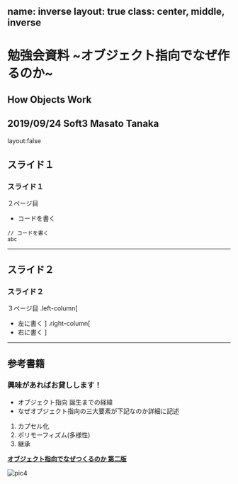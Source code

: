 name: inverse
layout: true
class: center, middle, inverse
---
# 勉強会資料 ~オブジェクト指向でなぜ作るのか~
## How Objects Work

2019/09/24 Soft3 Masato Tanaka
---
layout:false
## スライド１
### スライド１
２ページ目

* コードを書く
```
// コードを書く
abc
```
---
## スライド２
### スライド２
３ページ目
.left-column[
* 左に書く
]
.right-column[
* 右に書く
]

---
## 参考書籍
### 興味があればお貸しします！

- オブジェクト指向 誕生までの経緯
- なぜオブジェクト指向の三大要素が下記なのか詳細に記述
1. カプセル化
2. ポリモーフィズム(多様性)
3. 継承

__[オブジェクト指向でなぜつくるのか 第二版](https://www.amazon.co.jp/%E3%82%AA%E3%83%96%E3%82%B8%E3%82%A7%E3%82%AF%E3%83%88%E6%8C%87%E5%90%91%E3%81%A7%E3%81%AA%E3%81%9C%E3%81%A4%E3%81%8F%E3%82%8B%E3%81%AE%E3%81%8B-%E7%AC%AC2%E7%89%88-%E5%B9%B3%E6%BE%A4-%E7%AB%A0/dp/4822284654)__

![pic4](https://github.com/pisa-kun/MarkdownToSlide/blob/gh-pages/img/how.jpg)